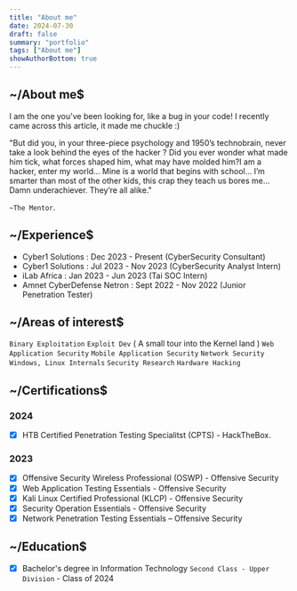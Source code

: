 ```yaml
---
title: "About me"
date: 2024-07-30
draft: false
summary: "portfolio"
tags: ["About me"]
showAuthorBottom: true
---
```


## ~/About me$ 

I am the one you've been looking for, like a bug in your code! I recently came across this article, it made me chuckle :)

"But did you, in your three-piece psychology and 1950’s technobrain, never take a look behind the eyes of the hacker ? Did you ever wonder what made him tick, what forces shaped him, what may have molded him?I am a hacker, enter my world… Mine is a world that begins with school… I’m smarter than most of the other kids, this crap they teach us bores me… Damn underachiever. They’re all alike."

`~The Mentor`. 

## ~/Experience$
 - Cyber1 Solutions : Dec 2023 - Present (CyberSecurity Consultant)
 - Cyber1 Solutions : Jul 2023 - Nov 2023 (CyberSecurity Analyst Intern)
 - iLab Africa : Jan 2023 - Jun 2023 (Tai SOC Intern)
 - Amnet CyberDefense Netron : Sept 2022 - Nov 2022 (Junior Penetration Tester)  


## ~/Areas of interest$

 `Binary Exploitation`  `Exploit Dev` ( A small tour into the Kernel land ) `Web Application Security` `Mobile Application Security`
 `Network Security` `Windows, Linux Internals` `Security Research` `Hardware Hacking`

## ~/Certifications$

### 2024
 * [x] HTB Certified Penetration Testing Specialitst (CPTS) - HackTheBox.

### 2023

 * [x] Offensive Security Wireless Professional (OSWP) - Offensive Security
 * [x] Web Application Testing Essentials - Offensive Security
 * [x] Kali Linux Certified Professional (KLCP) - Offensive Security
 * [x] Security Operation Essentials - Offensive Security
 * [x] Network Penetration Testing Essentials – Offensive Security

## ~/Education$
 * [x] Bachelor's degree in Information Technology `Second Class - Upper Division` - Class of 2024